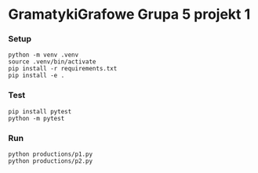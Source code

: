 # GramatykiGrafowe Grupa 5 projekt 1

### Setup

```
python -m venv .venv
source .venv/bin/activate
pip install -r requirements.txt
pip install -e .
```

### Test

```
pip install pytest
python -m pytest
```

### Run

```
python productions/p1.py
python productions/p2.py
```
